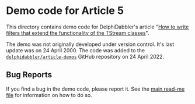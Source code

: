 # Demo code for Article 5

This directory contains demo code for DelphiDabbler's article "[How to write filters that extend the functionality of the TStream classes](https://delphidabbler.com/articles/article-5)".

The demo was not originally developed under version control. It's last update was on 24 April 2000. The code was added to the [`delphidabbler/article-demos`](https://github.com/delphidabbler/article-demos) GitHub repository on 24 April 2022.

## Bug Reports

If you find a bug in the demo code, please report it. See the [main read-me file](https://github.com/delphidabbler/article-demos/blob/master/README.md#bug-reports) for information on how to do so.
